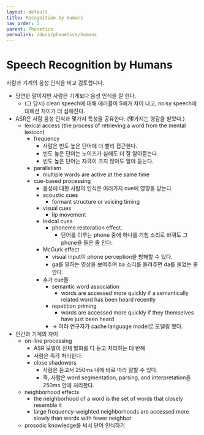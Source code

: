 ```yaml
---
layout: default
title: Recognition by Humans
nav_order: 3
parent: Phonetics
permalink: /docs/phonetics/humans
---
```


# Speech Recognition by Humans

사람과 기계의 음성 인식을 비교 검토합니다.



- 당연한 말이지만 사람은 기계보다 음성 인식을 잘 한다.
    - (그 당시) clean speech에 대해 에러률이 5배가 차이 나고, noisy speech에 대해선 차이가 더 심해진다.
- ASR은 사람 음성 인식과 몇가지 특성을 공유한다. (몇가지는 영감을 받았다.)
    - lexical access (the process of retrieving a word from the mental lexicon)
        - frequency
            - 사람은 빈도 높은 단어에 더 빨리 접근한다.
            - 빈도 높은 단어는 노이즈가 심해도 더 잘 알아듣는다.
            - 빈도 높은 단어는 자극이 크지 않아도 알아 듣는다.
        - parallelism
            - multiple words are active at the same time
        - cue-based processing
            - 음성에 대한 사람의 인식은 여러가지 cue에 영향을 받는다.
            - acoustic cues
                - formant structure or voicing timing
            - visual cues
                - lip movement
            - lexical cues
                - phoneme restoration effect.
                    - 단어를 이루는 phone 중에 하나를 기침 소리로 바꿔도 그 phone을 들은 줄 안다.
            - McGurk effect
                - visual input이 phone perception을 방해할 수 있다.
                - ga를 말하는 영상을 보여주며 ba 소리를 들려주면 da를 들었는 줄 안다.
            - 추가 cue들
                - semantic word association
                    - words are accessed more quickly if a semantically related word has been heard recently
                - repetition priming
                    - words are accessed more quickly if they themselves have just been heard
                - → 여러 연구자가 cache language model로 모델링 했다.
- 인간과 기계의 차이
    - on-line processing
        - ASR 모델이 전체 발화를 다 듣고 처리하는 데 반해
        - 사람은 즉각 처리한다.
        - close shadowers
            - 사람은 듣고서 250ms 내에 바로 따라 말할 수 있다.
            - 즉, 사람은 word segmentation, parsing, and interpretation을 250ms 안에 처리한다.
    - neighborhood effects
        - the neighborhood of a word is the set of words that closely resemble it
        - large frequency-weighted neighborhoods are accessed more slowly than words with fewer neighbor
    - prosodic knowledge를 써서 단어 인식하기